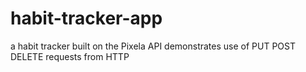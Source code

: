# habit-tracker-app
a habit tracker built on the Pixela API demonstrates use of PUT POST DELETE requests from HTTP
